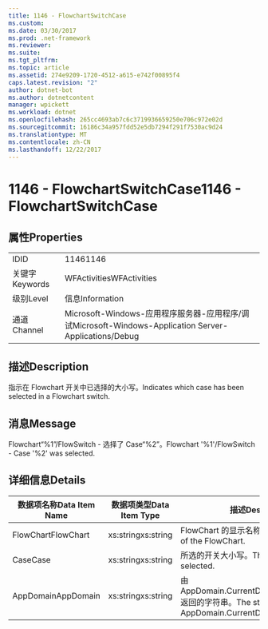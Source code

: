 ```yaml
---
title: 1146 - FlowchartSwitchCase
ms.custom: 
ms.date: 03/30/2017
ms.prod: .net-framework
ms.reviewer: 
ms.suite: 
ms.tgt_pltfrm: 
ms.topic: article
ms.assetid: 274e9209-1720-4512-a615-e742f00895f4
caps.latest.revision: "2"
author: dotnet-bot
ms.author: dotnetcontent
manager: wpickett
ms.workload: dotnet
ms.openlocfilehash: 265cc4693ab7c6c3719936659250e706c972e02d
ms.sourcegitcommit: 16186c34a957fdd52e5db7294f291f7530ac9d24
ms.translationtype: MT
ms.contentlocale: zh-CN
ms.lasthandoff: 12/22/2017
---
```

# <a name="1146---flowchartswitchcase"></a><span data-ttu-id="4a7fb-102">1146 - FlowchartSwitchCase</span><span class="sxs-lookup"><span data-stu-id="4a7fb-102">1146 - FlowchartSwitchCase</span></span>
## <a name="properties"></a><span data-ttu-id="4a7fb-103">属性</span><span class="sxs-lookup"><span data-stu-id="4a7fb-103">Properties</span></span>  
  
|||  
|-|-|  
|<span data-ttu-id="4a7fb-104">ID</span><span class="sxs-lookup"><span data-stu-id="4a7fb-104">ID</span></span>|<span data-ttu-id="4a7fb-105">1146</span><span class="sxs-lookup"><span data-stu-id="4a7fb-105">1146</span></span>|  
|<span data-ttu-id="4a7fb-106">关键字</span><span class="sxs-lookup"><span data-stu-id="4a7fb-106">Keywords</span></span>|<span data-ttu-id="4a7fb-107">WFActivities</span><span class="sxs-lookup"><span data-stu-id="4a7fb-107">WFActivities</span></span>|  
|<span data-ttu-id="4a7fb-108">级别</span><span class="sxs-lookup"><span data-stu-id="4a7fb-108">Level</span></span>|<span data-ttu-id="4a7fb-109">信息</span><span class="sxs-lookup"><span data-stu-id="4a7fb-109">Information</span></span>|  
|<span data-ttu-id="4a7fb-110">通道</span><span class="sxs-lookup"><span data-stu-id="4a7fb-110">Channel</span></span>|<span data-ttu-id="4a7fb-111">Microsoft-Windows-应用程序服务器-应用程序/调试</span><span class="sxs-lookup"><span data-stu-id="4a7fb-111">Microsoft-Windows-Application Server-Applications/Debug</span></span>|  
  
## <a name="description"></a><span data-ttu-id="4a7fb-112">描述</span><span class="sxs-lookup"><span data-stu-id="4a7fb-112">Description</span></span>  
 <span data-ttu-id="4a7fb-113">指示在 Flowchart 开关中已选择的大小写。</span><span class="sxs-lookup"><span data-stu-id="4a7fb-113">Indicates which case has been selected in a Flowchart switch.</span></span>  
  
## <a name="message"></a><span data-ttu-id="4a7fb-114">消息</span><span class="sxs-lookup"><span data-stu-id="4a7fb-114">Message</span></span>  
 <span data-ttu-id="4a7fb-115">Flowchart“%1”/FlowSwitch - 选择了 Case“%2”。</span><span class="sxs-lookup"><span data-stu-id="4a7fb-115">Flowchart '%1'/FlowSwitch - Case '%2' was selected.</span></span>  
  
## <a name="details"></a><span data-ttu-id="4a7fb-116">详细信息</span><span class="sxs-lookup"><span data-stu-id="4a7fb-116">Details</span></span>  
  
|<span data-ttu-id="4a7fb-117">数据项名称</span><span class="sxs-lookup"><span data-stu-id="4a7fb-117">Data Item Name</span></span>|<span data-ttu-id="4a7fb-118">数据项类型</span><span class="sxs-lookup"><span data-stu-id="4a7fb-118">Data Item Type</span></span>|<span data-ttu-id="4a7fb-119">描述</span><span class="sxs-lookup"><span data-stu-id="4a7fb-119">Description</span></span>|  
|--------------------|--------------------|-----------------|  
|<span data-ttu-id="4a7fb-120">FlowChart</span><span class="sxs-lookup"><span data-stu-id="4a7fb-120">FlowChart</span></span>|<span data-ttu-id="4a7fb-121">xs:string</span><span class="sxs-lookup"><span data-stu-id="4a7fb-121">xs:string</span></span>|<span data-ttu-id="4a7fb-122">FlowChart 的显示名称。</span><span class="sxs-lookup"><span data-stu-id="4a7fb-122">The display name of the FlowChart.</span></span>|  
|<span data-ttu-id="4a7fb-123">Case</span><span class="sxs-lookup"><span data-stu-id="4a7fb-123">Case</span></span>|<span data-ttu-id="4a7fb-124">xs:string</span><span class="sxs-lookup"><span data-stu-id="4a7fb-124">xs:string</span></span>|<span data-ttu-id="4a7fb-125">所选的开关大小写。</span><span class="sxs-lookup"><span data-stu-id="4a7fb-125">The switch case that selected.</span></span>|  
|<span data-ttu-id="4a7fb-126">AppDomain</span><span class="sxs-lookup"><span data-stu-id="4a7fb-126">AppDomain</span></span>|<span data-ttu-id="4a7fb-127">xs:string</span><span class="sxs-lookup"><span data-stu-id="4a7fb-127">xs:string</span></span>|<span data-ttu-id="4a7fb-128">由 AppDomain.CurrentDomain.FriendlyName 返回的字符串。</span><span class="sxs-lookup"><span data-stu-id="4a7fb-128">The string returned by AppDomain.CurrentDomain.FriendlyName.</span></span>|
